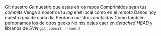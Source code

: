 Git nuestro
*Git* nuestro que estas en los repos
Comprimidos sean tus *commits*
Venga a nosotros tu *log*
enel local como en el *remote*
Danos hoy nuestro *pull* de cada día
Perdona nuestros *conflictos* 
Como también perdonamos los de otros geeks
No nos dejes caer en *detached HEAD*
y líbranos de *SVN*
`git commit --amend`

